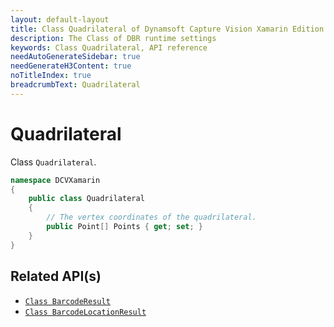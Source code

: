 ```yaml
---
layout: default-layout
title: Class Quadrilateral of Dynamsoft Capture Vision Xamarin Edition
description: The Class of DBR runtime settings
keywords: Class Quadrilateral, API reference
needAutoGenerateSidebar: true
needGenerateH3Content: true
noTitleIndex: true
breadcrumbText: Quadrilateral
---
```


# Quadrilateral

Class `Quadrilateral`.

```c#
namespace DCVXamarin
{
    public class Quadrilateral
    {
        // The vertex coordinates of the quadrilateral.
        public Point[] Points { get; set; }
    }
}
```

## Related API(s)

- [`Class BarcodeResult`](class-barcode-result.md)
- [`Class BarcodeLocationResult`](class-barcode-location-result.md)
